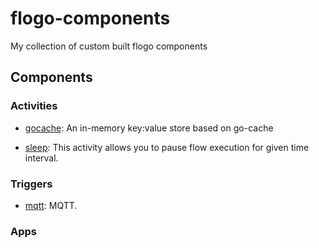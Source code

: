 # flogo-components
My collection of custom built flogo components

## Components

### Activities

* [gocache](activity/gocache): An in-memory key:value store based on go-cache

* [sleep](activity/sleep): This activity allows you to pause flow execution for given time interval.

### Triggers

* [mqtt](trigger/mqtt): MQTT.

### Apps
